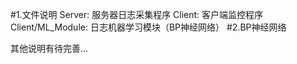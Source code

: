 #1.文件说明
  Server: 服务器日志采集程序
  Client: 客户端监控程序
  Client/ML_Module: 日志机器学习模块（BP神经网络）
#2.BP神经网络





其他说明有待完善...
